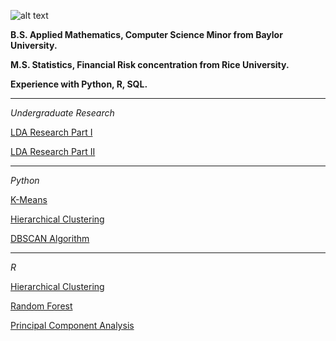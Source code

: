 ![alt text](hhttps://github.com/adamjameskim/adamjameskim.github.io/face.jpg "Adam James Kim")

**B.S. Applied Mathematics, Computer Science Minor from Baylor University.**

**M.S. Statistics, Financial Risk concentration from Rice University.**

**Experience with Python, R, SQL.**

___

*Undergraduate Research*  

[LDA Research Part I](lda_part1.html)  

[LDA Research Part II](lda_part2.html)  

___

*Python*  

[K-Means](kmeans.html)  

[Hierarchical Clustering](hclustering_python.html)  

[DBSCAN Algorithm](dbscan.html) 

___

*R*  

[Hierarchical Clustering](hclustering_R.html)  

[Random Forest](credit_card_def_R.html)  

[Principal Component Analysis](pca.html)
